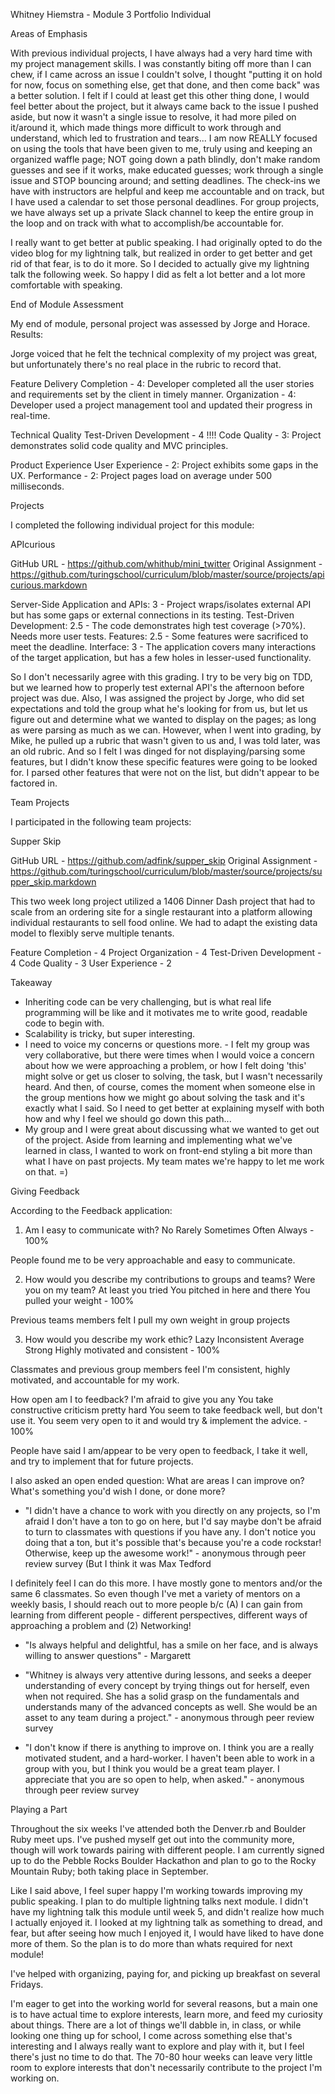 Whitney Hiemstra - Module 3 Portfolio
Individual

Areas of Emphasis

With previous individual projects, I have always had a very hard time with my project management skills.
I was constantly biting off more than I can chew, if I came across an issue I couldn't solve, I thought
"putting it on hold for now, focus on something else, get that done, and then come back" was a better
solution. I felt if I could at least get this other thing done, I would feel better about the project,
but it always came back to the issue I pushed aside, but now it wasn't a single issue to resolve, it had
more piled on it/around it, which made things more difficult to work through and understand, which led to
frustration and tears... I am now REALLY focused on using the tools that have been given to me, truly
using and keeping an organized waffle page; NOT going down a path blindly, don't make random guesses and
see if it works, make educated guesses; work through a single issue and STOP bouncing around; and setting
deadlines. The check-ins we have with instructors are helpful and keep me accountable and on track, but I
have used a calendar to set those personal deadlines. For group projects, we have always set up a private
Slack channel to keep the entire group in the loop and on track with what to accomplish/be accountable for.

I really want to get better at public speaking. I had originally opted to do the video blog for my
lightning talk, but realized in order to get better and get rid of that fear, is to do it more. So
I decided to actually give my lightning talk the following week. So happy I did as felt a lot better
and a lot more comfortable with speaking.

End of Module Assessment

My end of module, personal project was assessed by Jorge and Horace. Results:

Jorge voiced that he felt the technical complexity of my project was great, but unfortunately there's no
real place in the rubric to record that.

Feature Delivery
Completion - 4: Developer completed all the user stories and requirements set by the client in timely manner.
Organization - 4: Developer used a project management tool and updated their progress in real-time.

Technical Quality
Test-Driven Development - 4 !!!!
Code Quality - 3: Project demonstrates solid code quality and MVC principles.

Product Experience
User Experience - 2: Project exhibits some gaps in the UX.
Performance - 2: Project pages load on average under 500 milliseconds.


Projects

I completed the following individual project for this module:

APIcurious

GitHub URL - https://github.com/whithub/mini_twitter
Original Assignment - https://github.com/turingschool/curriculum/blob/master/source/projects/apicurious.markdown

Server-Side Application and APIs: 3 - Project wraps/isolates external API but has some gaps or external connections in its testing.
Test-Driven Development: 2.5 - The code demonstrates high test coverage (>70%). Needs more user tests.
Features: 2.5 - Some features were sacrificed to meet the deadline.
Interface: 3 - The application covers many interactions of the target application, but has a few holes in lesser-used functionality.

So I don't necessarily agree with this grading. I try to be very big on TDD, but we
learned how to properly test external API's the afternoon before project was due. Also, I was
assigned the project by Jorge, who did set expectations and told the group what he's looking for
from us, but let us figure out and determine what we wanted to display on the pages; as long as
were parsing as much as we can. However, when I went into grading, by Mike, he pulled up a
rubric that wasn't given to us and, I was told later, was an old rubric. And so I felt I was dinged
for not displaying/parsing some features, but I didn't know these specific features were going to be
looked for. I parsed other features that were not on the list, but didn't appear to be factored in.

Team Projects

I participated in the following team projects:

Supper Skip

GitHub URL - https://github.com/adfink/supper_skip
Original Assignment - https://github.com/turingschool/curriculum/blob/master/source/projects/supper_skip.markdown

This two week long project utilized a 1406 Dinner Dash project that had to scale from an ordering site
for a single restaurant into a platform allowing individual restaurants to sell food online. We had to
adapt the existing data model to flexibly serve multiple tenants.


Feature Completion - 4
Project Organization - 4
Test-Driven Development - 4
Code Quality - 3
User Experience - 2

Takeaway

* Inheriting code can be very challenging, but is what real life programming will be like and it
motivates me to write good, readable code to begin with.
* Scalability is tricky, but super interesting.
* I need to voice my concerns or questions more. - I felt my group was very collaborative, but there were
times when I would voice a concern about how we were approaching a problem, or how I felt doing 'this'
might solve or get us closer to solving, the task, but I wasn't necessarily heard. And then, of course,
comes the moment when someone else in the group mentions how we might go about solving the task and
it's exactly what I said. So I need to get better at explaining myself with both how and why I feel we
should go down this path...
* My group and I were great about discussing what we wanted to get out of the project. Aside from
learning and implementing what we've learned in class, I wanted to work on front-end styling a bit
more than what I have on past projects. My team mates we're happy to let me work on that. =)


Giving Feedback

According to the Feedback application:

1) Am I easy to communicate with?
No
Rarely
Sometimes
Often
Always - 100%

People found me to be very approachable and easy to communicate.


2) How would you describe my contributions to groups and teams?
 Were you on my team?
 At least you tried
 You pitched in here and there
 You pulled your weight - 100%

Previous teams members felt I pull my own weight in group projects


3) How would you describe my work ethic?
 Lazy
 Inconsistent
 Average
 Strong
 Highly motivated and consistent - 100%

 Classmates and previous group members feel I'm consistent, highly motivated,
 and accountable for my work.

 How open am I to feedback?
  I'm afraid to give you any
  You take constructive criticism pretty hard
  You seem to take feedback well, but don't use it.
  You seem very open to it and would try & implement the advice. - 100%

People have said I am/appear to be very open to feedback, I take it well, and
try to implement that for future projects.

I also asked an open ended question:
What are areas I can improve on? What's something you'd wish I done, or done more?


* "I didn't have a chance to work with you directly on any projects, so I'm afraid I don't have a ton to go on here, but I'd say maybe don't be afraid to turn to classmates with questions if you have any. I don't notice you doing that a ton, but it's possible that's because you're a code rockstar! Otherwise, keep up the awesome work!" - anonymous through peer review survey (But I think it was Max Tedford

I definitely feel I can do this more. I have mostly gone to mentors and/or the same 6 classmates.
So even though I've met a variety of mentors on a weekly basis, I should reach out to more
people b/c (A) I can gain from learning from different people - different perspectives,
different ways of approaching a problem and (2) Networking!


* "Is always helpful and delightful, has a smile on her face, and is always willing to answer questions" - Margarett

* "Whitney is always very attentive during lessons, and seeks a deeper understanding of every concept by trying things out for herself, even when not required. She has a solid grasp on the fundamentals and understands many of the advanced concepts as well. She would be an asset to any team during a project." - anonymous through peer review survey

* "I don't know if there is anything to improve on. I think you are a really motivated student, and a hard-worker. I haven't been able to work in a group with you, but I think you would be a great team player. I appreciate that you are so open to help, when asked." - anonymous through peer review survey

Playing a Part

Throughout the six weeks I've attended both the Denver.rb and Boulder Ruby meet ups. I've pushed myself
get out into the community more, though will work towards pairing with different people. I am currently
signed up to do the Pebble Rocks Boulder Hackathon and plan to go to the Rocky Mountain Ruby; both
taking place in September.

Like I said above, I feel super happy I'm working towards improving my public speaking. I plan to do
multiple lightning talks next module. I didn't have my lightning talk this module until week 5, and
didn't realize how much I actually enjoyed it. I looked at my lightning talk as something to dread,
and fear, but after seeing how much I enjoyed it, I would have liked to have done more of them. So
the plan is to do more than whats required for next module!

I've helped with organizing, paying for, and picking up breakfast on several Fridays.

I'm eager to get into the working world for several reasons, but a main one is to have actual time
to explore interests, learn more, and feed my curiosity about things. There are a lot of things
we'll dabble in, in class, or while looking one thing up for school, I come across something else
that's interesting and I always really want to explore and play with it, but I feel there's just
no time to do that. The 70-80 hour weeks can leave very little room to explore interests that
don't necessarily contribute to the project I'm working on.
